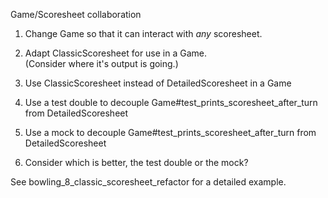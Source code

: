 Game/Scoresheet collaboration

1. Change Game so that it can interact with _any_ scoresheet.

1. Adapt ClassicScoresheet for use in a Game.    
      (Consider where it's output is going.)

1. Use ClassicScoresheet instead of DetailedScoresheet in a Game

1. Use a test double to decouple Game#test_prints_scoresheet_after_turn 
     from DetailedScoresheet  

1. Use a mock to decouple Game#test_prints_scoresheet_after_turn 
    from DetailedScoresheet  

1. Consider which is better, the test double or the mock?


See bowling_8_classic_scoresheet_refactor for a detailed example.